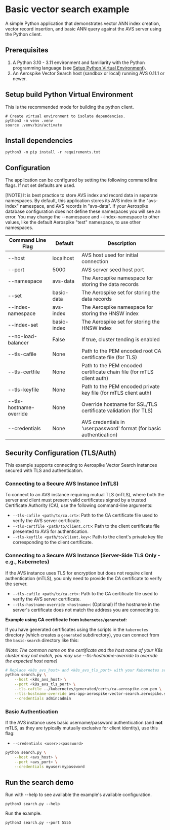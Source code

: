# Basic vector search example

A simple Python application that demonstrates vector ANN index creation, 
vector record insertion, and basic ANN query against the AVS server using the Python client.

## Prerequisites

1. A Python 3.10 - 3.11 environment and familiarity with the Python programming language (see [Setup Python Virtual Environment](../prism-image-search/README.md#set-up-python-virtual-environment)).
2. An Aerospike Vector Search host (sandbox or local) running AVS 0.11.1 or newer.

## Setup build Python Virtual Environment

This is the recommended mode for building the python client.

```shell
# Create virtual environment to isolate dependencies.
python3 -m venv .venv
source .venv/bin/activate
```

## Install dependencies

```shell
python3 -m pip install -r requirements.txt
```

## Configuration

The application can be configured by setting the following command line flags.
If not set defaults are used.

[!NOTE]
It is best practice to store AVS index and record data in separate namespaces.
By default, this application stores its AVS index in the "avs-index" namespace, and AVS records in "avs-data".
If your Aerospike database configuration does not define these namespaces you will see an error.
You may change the --namespace and --index-namespace to other values, like the default Aerospike "test" namespace, to use other namespaces.

| Command Line Flag           | Default     | Description                                                                 |
|-----------------------------|-------------|-----------------------------------------------------------------------------|
| --host                      | localhost   | AVS host used for initial connection                                        |
| --port                      | 5000        | AVS server seed host port                                                   |
| --namespace                 | avs-data    | The Aerospike namespace for storing the data records                        |
| --set                       | basic-data  | The Aerospike set for storing the data records                              |
| --index-namespace           | avs-index   | The Aerospike namespace for storing the HNSW index                          |
| --index-set                 | basic-index | The Aerospike set for storing the HNSW index                                |
| --no-load-balancer          | False       | If true, cluster tending is enabled                                         |
| --tls-cafile                | None        | Path to the PEM encoded root CA certificate file (for TLS)                  |
| --tls-certfile              | None        | Path to the PEM encoded certificate chain file (for mTLS client auth)       |
| --tls-keyfile               | None        | Path to the PEM encoded private key file (for mTLS client auth)             |
| --tls-hostname-override     | None        | Override hostname for SSL/TLS certificate validation (for TLS)              |
| --credentials               | None        | AVS credentials in 'user:password' format (for basic authentication)        |

## Security Configuration (TLS/Auth)

This example supports connecting to Aerospike Vector Search instances secured with TLS and authentication.

### Connecting to a Secure AVS Instance (mTLS)

To connect to an AVS instance requiring mutual TLS (mTLS), where both the server and client must present valid certificates signed by a trusted Certificate Authority (CA), use the following command-line arguments:

*   `--tls-cafile <path/to/ca.crt>`: Path to the CA certificate file used to verify the AVS server certificate.
*   `--tls-certfile <path/to/client.crt>`: Path to the client certificate file presented to AVS for authentication.
*   `--tls-keyfile <path/to/client.key>`: Path to the client's private key file corresponding to the client certificate.

### Connecting to a Secure AVS Instance (Server-Side TLS Only - e.g., Kubernetes)

If the AVS instance uses TLS for encryption but does not require client authentication (mTLS), you only need to provide the CA certificate to verify the server.

*   `--tls-cafile <path/to/ca.crt>`: Path to the CA certificate file used to verify the AVS server certificate.
*   `--tls-hostname-override <hostname>`: (Optional) If the hostname in the server's certificate does not match the address you are connecting to.

**Example using CA certificate from `kubernetes/generated`:**

If you have generated certificates using the scripts in the `kubernetes` directory (which creates a `generated` subdirectory), you can connect from the `basic-search` directory like this:

*(Note: The common name on the certificate and the host name of your K8s cluster may not match, you may use --tls-hostname-override to override the expected host name)*

```bash
# Replace <k8s_avs_host> and <k8s_avs_tls_port> with your Kubernetes service details
python search.py \
    --host <k8s_avs_host> \
    --port <k8s_avs_tls_port> \
    --tls-cafile ../kubernetes/generated/certs/ca.aerospike.com.pem \
    --tls-hostname-override avs-app-aerospike-vector-search.aerospike.svc.cluster.local \
    --credentials admin:admin
```

### Basic Authentication

If the AVS instance uses basic username/password authentication (and **not** mTLS, as they are typically mutually exclusive for client identity), use this flag:

*   `--credentials <user>:<password>`

```bash
python search.py \
    --host <avs_host> \
    --port <avs_port> \
    --credentials myuser:mypassword
```

## Run the search demo

Run with --help to see available the example's available configuration.
```shell
python3 search.py --help
```

Run the example.
```shell
python3 search.py --port 5555
```
